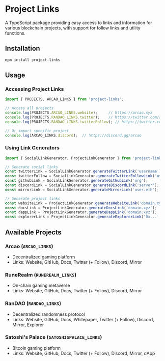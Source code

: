 # Project Links

A TypeScript package providing easy access to links and information for various blockchain projects, with support for follow links and utility functions.

## Installation

```bash
npm install project-links
```

## Usage

### Accessing Project Links

```typescript
import { PROJECTS, ARCAO_LINKS } from 'project-links';

// Access all projects
console.log(PROJECTS.ARCAO_LINKS.website);     // https://arcao.xyz
console.log(PROJECTS.RANDAO_LINKS.twitter);    // https://twitter.com/randaoxyz
console.log(PROJECTS.RANDAO_LINKS.twitterFollow); // https://twitter.com/intent/follow?screen_name=randaoxyz

// Or import specific project
console.log(ARCAO_LINKS.discord);  // https://discord.gg/arcao
```

### Using Link Generators

```typescript
import { SocialLinkGenerator, ProjectLinkGenerator } from 'project-links';

// Generate social links
const twitterLink = SocialLinkGenerator.generateTwitterLink('username');
const twitterFollow = SocialLinkGenerator.generateTwitterFollowLink('username');
const githubLink = SocialLinkGenerator.generateGithubLink('org');
const discordLink = SocialLinkGenerator.generateDiscordLink('server');
const mirrorLink = SocialLinkGenerator.generateMirrorLink('user.eth');

// Generate project links
const websiteLink = ProjectLinkGenerator.generateWebsiteLink('domain.xyz');
const docsLink = ProjectLinkGenerator.generateDocsLink('domain.xyz');
const dappLink = ProjectLinkGenerator.generateDappLink('domain.xyz');
const explorerLink = ProjectLinkGenerator.generateExplorerLink('0x...', 'ethereum');
```

## Available Projects

### Arcao (`ARCAO_LINKS`)
- Decentralized gaming platform
- Links: Website, GitHub, Docs, Twitter (+ Follow), Discord, Mirror

### RuneRealm (`RUNEREALM_LINKS`)
- On-chain gaming metaverse
- Links: Website, GitHub, Docs, Twitter (+ Follow), Discord, Mirror

### RanDAO (`RANDAO_LINKS`)
- Decentralized randomness protocol
- Links: Website, GitHub, Docs, Whitepaper, Twitter (+ Follow), Discord, Mirror, Explorer

### Satoshi's Palace (`SATOSHISPALACE_LINKS`)
- Bitcoin gaming platform
- Links: Website, GitHub, Docs, Twitter (+ Follow), Discord, Mirror, dApp

